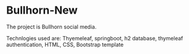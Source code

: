 # Bullhorn-New
The project is Bullhorn social media.

Technlogies used are: 
Thyemeleaf, 
springboot, 
h2 database, 
thymeleaf authentication, 
HTML, 
CSS, 
Bootstrap template 
